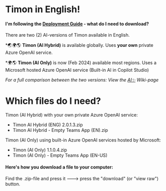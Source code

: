 # Timon in English!

#### I'm following the [Deployment Guide](https://github.com/Erithano/Timon-Your-FAQ-bot-for-Microsoft-Teams/wiki/Deployment-Guide) - what do I need to download?

There are two (2) AI-versions of Timon available in English.

*🌏🌍🌎 **Timon (AI Hybrid)** is available globally. Uses **your own** private Azure OpenAI service.

*🌍🌎 **Timon (AI Only)** is now (Feb 2024) available most regions. Uses a Microsoft hosted Azure OpenAI service (Built-in AI in Copilot Studio) 

_For a full comparison between the two versions: View the [AI✨](https://github.com/Erithano/Timon-Your-FAQ-bot-for-Microsoft-Teams/wiki/AI%E2%9C%A8) Wiki-page_

# Which files do I need?
Timon (AI Hybrid) with your own private Azure OpenAI service:
* Timon AI Hybrid (ENG) 2.0.1.3.zip
* Timon AI Hybrid - Empty Teams App (EN).zip

Timon (AI Only) using built-in Azure OpenAI services hosted by Microsoft:
* Timon (AI Only) 1.1.0.4.zip
* Timon (AI Only) - Empty Teams App (EN-US)

#### Here's how you download a file to your computer:
Find the .zip-file and press it 🡒 press the "download" (or "view raw") button.
